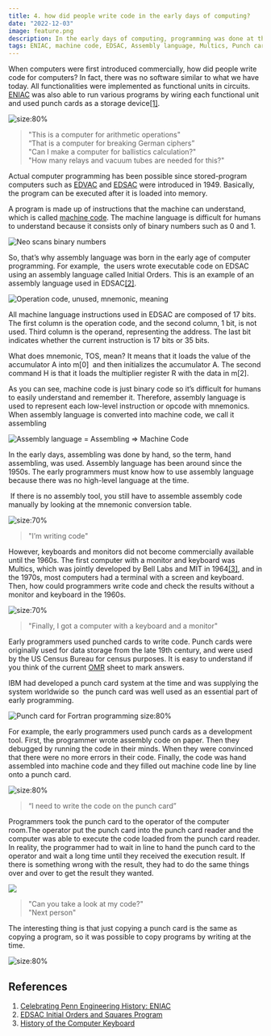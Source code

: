 ```yaml
---
title: 4. how did people write code in the early days of computing?
date: "2022-12-03"
image: feature.png
description: In the early days of computing, programming was done at the hardware level, with functionality embedded in circuits. ENIAC, for example, ran programs by manual rewiring. With the advent of stored-program computers like EDVAC and EDSAC, programming involved writing machine code, a binary language difficult for humans. Assembly language, using mnemonics for machine instructions, simplified the process. Programmers wrote code on paper, debugged it mentally, then transferred it to punch cards for execution, a tedious process that involved waiting for machine time and results...
tags: ENIAC, machine code, EDSAC, Assembly language, Multics, Punch card, Fortran
---
```


When computers were first introduced commercially, how did people write code for computers? In fact, there was no software similar to what we have today. All functionalities were implemented as functional units in circuits. [ENIAC](https://en.wikipedia.org/wiki/ENIAC) was also able to run various programs by wiring each functional unit and used punch cards as a storage device[&#91;1&#93;][1].

![](images/image1.png "size:80%")
> "This is a computer for arithmetic operations"\
> “That is a computer for breaking German ciphers”\
> "Can I make a computer for ballistics calculation?"\
> "How many relays and vacuum tubes are needed for this?"

Actual computer programming has been possible since stored-program computers such as [EDVAC](https://en.wikipedia.org/wiki/EDVAC) and [EDSAC](https://en.wikipedia.org/wiki/EDSAC) were introduced in 1949. Basically, the program can be executed after it is loaded into memory.

A program is made up of instructions that the machine can understand, which is called [machine code](https://en.wikipedia.org/wiki/Machine_code). The machine language is difficult for humans to understand because it consists only of binary numbers such as 0 and 1.

![Neo scans binary numbers](images/image2.png "size:90%")

So, that’s why assembly language was born in the early age of computer programming. For example,  the users wrote executable code on EDSAC using an assembly language called Initial Orders. This is an example of an assembly language used in EDSAC[&lbrack;2&rbrack;][2].

![](images/image9.png "Operation code, unused, mnemonic, meaning")

All machine language instructions used in EDSAC are composed of 17 bits. The first column is the operation code, and the second column, 1 bit, is not used. Third column is the operand, representing the address. The last bit indicates whether the current instruction is 17 bits or 35 bits.

What does mnemonic, TOS, mean? It means that it loads the value of the accumulator A into m\[0]  and then initializes the accumulator A. The second command H is that it loads the multiplier register R with the data in m\[2].

As you can see, machine code is just binary code so it’s difficult for humans to easily understand and remember it. Therefore, assembly language is used to represent each low-level instruction or opcode with mnemonics. When assembly language is converted into machine code, we call it assembling

![](images/image3.png "Assembly language = Assembling => Machine Code")

In the early days, assembling was done by hand, so the term, hand assembling, was used. Assembly language has been around since the 1950s. The early programmers must know how to use assembly language because there was no high-level language at the time.

 If there is no assembly tool, you still have to assemble assembly code manually by looking at the mnemonic conversion table.

![](images/image7.png "size:70%")
> "I’m writing code"

However, keyboards and monitors did not become commercially available until the 1960s. The first computer with a monitor and keyboard was Multics, which was jointly developed by Bell Labs and MIT in 1964[&lbrack;3&rbrack;][3], and in the 1970s, most computers had a terminal with a screen and keyboard. Then, how could programmers write code and check the results without a monitor and keyboard in the 1960s.

![](images/image6.png "size:70%")
> "Finally, I got a computer with a keyboard and a monitor"

Early programmers used punched cards to write code. Punch cards were originally used for data storage from the late 19th century, and were used by the US Census Bureau for census purposes. It is easy to understand if you think of the current [OMR](https://en.wikipedia.org/wiki/Optical_mark_recognition) sheet to mark answers.

IBM had developed a punch card system at the time and was supplying the system worldwide so  the punch card was well used as an essential part of early programming.

![](images/image8.png "Punch card for Fortran programming size:80%")

For example, the early programmers used punch cards as a development tool. First, the programmer wrote assembly code on paper. Then they debugged by running the code in their minds. When they were convinced that there were no more errors in their code. Finally, the code was hand assembled into machine code and they filled out machine code line by line onto a punch card.

![](images/image10.png "size:80%")
> “I need to write the code on the punch card”

Programmers took the punch card to the operator of the computer room.The operator put the punch card into the punch card reader and the computer was able to execute the code loaded from the punch card reader. In reality, the programmer had to wait in line to hand the punch card to the operator and wait a long time until they received the execution result. If there is something wrong with the result, they had to do the same things over and over to get the result they wanted.

![](images/image4.png)
> "Can you take a look at my code?"\
> "Next person"

The interesting thing is that just copying a punch card is the same as copying a program, so it was possible to copy programs by writing at the time.

![](images/image5.png "size:80%")

## References
1. [Celebrating Penn Engineering History: ENIAC](http://www.seas.upenn.edu/about-seas/eniac/operation.php)
2. [EDSAC Initial Orders and Squares Program](http://www.cl.cam.ac.uk/~mr10/edsacposter.pdf)
3. [History of the Computer Keyboard](http://theinventors.org/library/inventors/blcomputer_keyboard.htm)

[1]: http://www.seas.upenn.edu/about-seas/eniac/operation.php "Celebrating Penn Engineering History: ENIAC"

[2]: http://www.cl.cam.ac.uk/~mr10/edsacposter.pdf "EDSAC Initial Orders and Squares Program"

[3]: http://theinventors.org/library/inventors/blcomputer_keyboard.htm "History of the Computer Keyboard"
